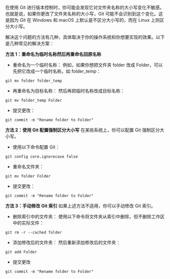 在使用 Git 进行版本控制时，你可能会发现它对文件夹名称的大小写变化不敏感。也就是说，如果你更改了文件夹名称的大小写，Git 可能不会识别到这个变化。这是因为 Git 在 Windows 和 macOS 上默认是不区分大小写的，而在 Linux 上则区分大小写。

解决这个问题的方法有几种，具体取决于你的操作系统和你想要实现的效果。以下是几种常见的解决方案：

<b>方法 1：重命名为临时名称然后再重命名回原名称</b>

- 重命名为一个临时名称：
例如，如果你想把文件夹 folder 改成 Folder，可以先把它改成一个临时名称，如 folder_temp：
```
git mv folder folder_temp
```
- 再重命名为目标名称：
然后再把临时名称改成目标名称：
```
git mv folder_temp Folder
```
- 提交更改：
```
git commit -m "Rename folder to Folder"
```

<b>方法 2：使用 Git 配置强制区分大小写</b>
在某些系统上，你可以配置 Git 强制区分大小写。
- 使用以下命令配置 Git：
```
git config core.ignorecase false
```
- 重命名文件夹：
```
git mv folder Folder
```
- 提交更改：
```
git commit -m "Rename folder to Folder"
```

<b>方法 3：手动修改 Git 索引</b>
如果上述方法不适用，你可以手动修改 Git 索引。
- 删除索引中的文件夹：
使用以下命令将文件夹从索引中删除，但不删除工作区中的实际文件：
```
git rm -r --cached folder
```
- 添加修改后的文件夹：
然后重新添加修改后的文件夹：
```
git add Folder
```
- 提交更改
```
git commit -m "Rename folder to Folder"
```